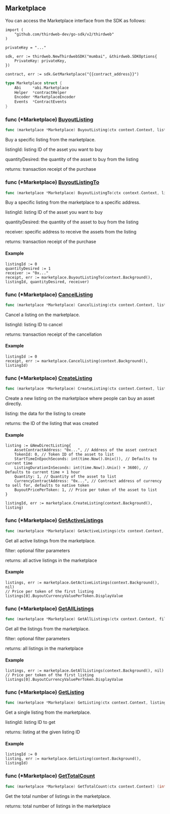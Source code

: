 
## Marketplace

You can access the Marketplace interface from the SDK as follows:

```
import (
	"github.com/thirdweb-dev/go-sdk/v2/thirdweb"
)

privateKey = "..."

sdk, err := thirdweb.NewThirdwebSDK("mumbai", &thirdweb.SDKOptions{
	PrivateKey: privateKey,
})

contract, err := sdk.GetMarketplace("{{contract_address}}")
```

```go
type Marketplace struct {
    Abi     *abi.Marketplace
    Helper  *contractHelper
    Encoder *MarketplaceEncoder
    Events  *ContractEvents
}
```

### func \(\*Marketplace\) [BuyoutListing](<https://github.com/thirdweb-dev/go-sdk/blob/main/thirdweb/marketplace.go#L193>)

```go
func (marketplace *Marketplace) BuyoutListing(ctx context.Context, listingId int, quantityDesired int) (*types.Transaction, error)
```

Buy a specific listing from the marketplace.

listingId: listing ID of the asset you want to buy

quantityDesired: the quantity of the asset to buy from the listing

returns: transaction receipt of the purchase

### func \(\*Marketplace\) [BuyoutListingTo](<https://github.com/thirdweb-dev/go-sdk/blob/main/thirdweb/marketplace.go#L213>)

```go
func (marketplace *Marketplace) BuyoutListingTo(ctx context.Context, listingId int, quantityDesired int, receiver string) (*types.Transaction, error)
```

Buy a specific listing from the marketplace to a specific address.

listingId: listing ID of the asset you want to buy

quantityDesired: the quantity of the asset to buy from the listing

receiver: specific address to receive the assets from the listing

returns: transaction receipt of the purchase

#### Example

```
listingId := 0
quantityDesired := 1
receiver := "0x..."
receipt, err := marketplace.BuyoutListingTo(context.Background(), listingId, quantityDesired, receiver)
```

### func \(\*Marketplace\) [CancelListing](<https://github.com/thirdweb-dev/go-sdk/blob/main/thirdweb/marketplace.go#L172>)

```go
func (marketplace *Marketplace) CancelListing(ctx context.Context, listingId int) (*types.Transaction, error)
```

Cancel a listing on the marketplace.

listingId: listing ID to cancel

returns: transaction receipt of the cancellation

#### Example

```
listingId := 0
receipt, err := marketplace.CancelListing(context.Background(), listingId)
```

### func \(\*Marketplace\) [CreateListing](<https://github.com/thirdweb-dev/go-sdk/blob/main/thirdweb/marketplace.go#L281>)

```go
func (marketplace *Marketplace) CreateListing(ctx context.Context, listing *NewDirectListing) (int, error)
```

Create a new listing on the marketplace where people can buy an asset directly.

listing: the data for the listing to create

returns: the ID of the listing that was created

#### Example

```
listing := &NewDirectListing{
	AssetContractAddress: "0x...", // Address of the asset contract
	TokenId: 0, // Token ID of the asset to list
	StartTimeInEpochSeconds: int(time.Now().Unix()), // Defaults to current time
	ListingDurationInSeconds: int(time.Now().Unix() + 3600), // Defaults to current time + 1 hour
	Quantity: 1, // Quantity of the asset to list
	CurrencyContractAddress: "0x...", // Contract address of currency to sell for, defaults to native token
	BuyoutPricePerToken: 1, // Price per token of the asset to list
}

listingId, err := marketplace.CreateListing(context.Background(), listing)
```

### func \(\*Marketplace\) [GetActiveListings](<https://github.com/thirdweb-dev/go-sdk/blob/main/thirdweb/marketplace.go#L107>)

```go
func (marketplace *Marketplace) GetActiveListings(ctx context.Context, filter *MarketplaceFilter) ([]*DirectListing, error)
```

Get all active listings from the marketplace.

filter: optional filter parameters

returns: all active listings in the marketplace

#### Example

```
listings, err := marketplace.GetActiveListings(context.Background(), nil)
// Price per token of the first listing
listings[0].BuyoutCurrencyValuePerToken.DisplayValue
```

### func \(\*Marketplace\) [GetAllListings](<https://github.com/thirdweb-dev/go-sdk/blob/main/thirdweb/marketplace.go#L139>)

```go
func (marketplace *Marketplace) GetAllListings(ctx context.Context, filter *MarketplaceFilter) ([]*DirectListing, error)
```

Get all the listings from the marketplace.

filter: optional filter parameters

returns: all listings in the marketplace

#### Example

```
listings, err := marketplace.GetAllListings(context.Background(), nil)
// Price per token of the first listing
listings[0].BuyoutCurrencyValuePerToken.DisplayValue
```

### func \(\*Marketplace\) [GetListing](<https://github.com/thirdweb-dev/go-sdk/blob/main/thirdweb/marketplace.go#L76>)

```go
func (marketplace *Marketplace) GetListing(ctx context.Context, listingId int) (*DirectListing, error)
```

Get a single listing from the marketplace.

listingId: listing ID to get

returns: listing at the given listing ID

#### Example

```
listingId := 0
listing, err := marketplace.GetListing(context.Background(), listingId)
```

### func \(\*Marketplace\) [GetTotalCount](<https://github.com/thirdweb-dev/go-sdk/blob/main/thirdweb/marketplace.go#L151>)

```go
func (marketplace *Marketplace) GetTotalCount(ctx context.Context) (int, error)
```

Get the total number of listings in the marketplace.

returns: total number of listings in the marketplace
